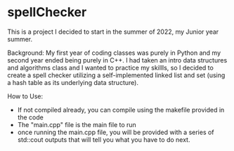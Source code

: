 # spellChecker

This is a project I decided to start in the summer of 2022, my Junior year summer.

Background:
My first year of coding classes was purely in Python and my second year ended being purely in C++.
I had taken an intro data structures and algorithms class and I wanted to practice my skillls, so I 
decided to create a spell checker utilizing a self-implemented linked list and set (using a hash 
table as its underlying data structure).

How to Use:
* If not compiled already, you can compile using the makefile provided in the code
* The "main.cpp" file is the main file to run
* once running the main.cpp file, you will be provided with a series of std::cout outputs that will
  tell you what you have to do next.
